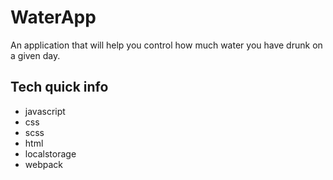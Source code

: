 # WaterApp 

An application that will help you control how much water you have drunk on a given day.

## Tech quick info

* javascript 
* css 
* scss 
* html  
* localstorage 
* webpack
